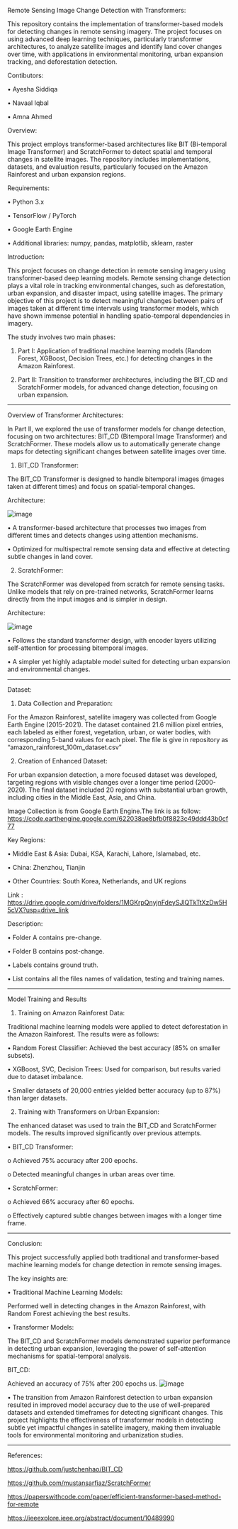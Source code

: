 Remote Sensing Image Change Detection with Transformers:

This repository contains the implementation of transformer-based models for detecting changes in remote sensing imagery. The project focuses on using advanced deep learning techniques, particularly transformer architectures, to analyze satellite images and identify land cover changes over time, with applications in environmental monitoring, urban expansion tracking, and deforestation detection.

Contibutors:

•	Ayesha Siddiqa

•	Navaal Iqbal 

•	Amna Ahmed 


Overview:

This project employs transformer-based architectures like BIT (Bi-temporal Image Transformer) and ScratchFormer to detect spatial and temporal changes in satellite images. The repository includes implementations, datasets, and evaluation results, particularly focused on the Amazon Rainforest and urban expansion regions.

Requirements:

•	Python 3.x

•	TensorFlow / PyTorch

•	Google Earth Engine

•	Additional libraries: numpy, pandas, matplotlib, sklearn, raster

Introduction:

This project focuses on change detection in remote sensing imagery using transformer-based deep learning models. Remote sensing change detection plays a vital role in tracking environmental changes, such as deforestation, urban expansion, and disaster impact, using satellite images.
The primary objective of this project is to detect meaningful changes between pairs of images taken at different time intervals using transformer models, which have shown immense potential in handling spatio-temporal dependencies in imagery.

The study involves two main phases:

1.	Part I: Application of traditional machine learning models (Random Forest, XGBoost, Decision Trees, etc.) for detecting changes in the Amazon Rainforest.

2.	Part II: Transition to transformer architectures, including the BIT_CD and ScratchFormer models, for advanced change detection, focusing on urban expansion.
________________________________________
Overview of Transformer Architectures:

In Part II, we explored the use of transformer models for change detection, focusing on two architectures: BIT_CD (Bitemporal Image Transformer) and ScratchFormer. These models allow us to automatically generate change maps for detecting significant changes between satellite images over time.

1. BIT_CD Transformer:

The BIT_CD Transformer is designed to handle bitemporal images (images taken at different times) and focus on spatial-temporal changes.

Architecture:

 ![image](https://github.com/user-attachments/assets/e2269922-4742-4446-8c5a-6ce187941716)

•	A transformer-based architecture that processes two images from different times and detects changes using attention mechanisms.

•	Optimized for multispectral remote sensing data and effective at detecting subtle changes in land cover.


2. ScratchFormer:
   
The ScratchFormer was developed from scratch for remote sensing tasks. Unlike models that rely on pre-trained networks, ScratchFormer learns directly from the input images and is simpler in design.

Architecture:

 ![image](https://github.com/user-attachments/assets/9e1716f1-deee-45b6-aaad-ec2940b86e85)

•	Follows the standard transformer design, with encoder layers utilizing self-attention for processing bitemporal images.

•	A simpler yet highly adaptable model suited for detecting urban expansion and environmental changes.

________________________________________
Dataset:

1. Data Collection and Preparation:

For the Amazon Rainforest, satellite imagery was collected from Google Earth Engine (2015-2021). The dataset contained 21.6 million pixel entries, each labeled as either forest, vegetation, urban, or water bodies, with corresponding 5-band values for each pixel.
The file is give in repository as “amazon_rainforest_100m_dataset.csv”

2. Creation of Enhanced Dataset:

For urban expansion detection, a more focused dataset was developed, targeting regions with visible changes over a longer time period (2000-2020). The final dataset included 20 regions with substantial urban growth, including cities in the Middle East, Asia, and China.

Image Collection is from Google Earth Engine.The link is as follow: https://code.earthengine.google.com/622038ae8bfb0f8823c49ddd43b0cf77

Key Regions:

•	Middle East & Asia: Dubai, KSA, Karachi, Lahore, Islamabad, etc.

•	China: Zhenzhou, Tianjin

•	Other Countries: South Korea, Netherlands, and UK regions

Link : https://drive.google.com/drive/folders/1MGKrpQnyjnFdeySJlQTkTtXzDw5H5cVX?usp=drive_link

Description:

•	Folder A contains pre-change.

•	Folder B contains post-change.

•	Labels contains ground truth.

•	List contains all the files names of validation, testing and training names.

________________________________________
Model Training and Results

1. Training on Amazon Rainforest Data:

Traditional machine learning models were applied to detect deforestation in the Amazon Rainforest. The results were as follows:

•	Random Forest Classifier: Achieved the best accuracy (85% on smaller subsets).

•	XGBoost, SVC, Decision Trees: Used for comparison, but results varied due to dataset imbalance.

•	Smaller datasets of 20,000 entries yielded better accuracy (up to 87%) than larger datasets.

2. Training with Transformers on Urban Expansion:

The enhanced dataset was used to train the BIT_CD and ScratchFormer models. The results improved significantly over previous attempts.

•	BIT_CD Transformer:

o	Achieved 75% accuracy after 200 epochs.

o	Detected meaningful changes in urban areas over time.

•	ScratchFormer:

o	Achieved 66% accuracy after 60 epochs.

o	Effectively captured subtle changes between images with a longer time frame.
________________________________________
Conclusion:

This project successfully applied both traditional and transformer-based machine learning models for change detection in remote sensing images. 

The key insights are:

•	Traditional Machine Learning Models:

Performed well in detecting changes in the Amazon Rainforest, with Random Forest achieving the best results.

•	Transformer Models: 

The BIT_CD and ScratchFormer models demonstrated superior performance in detecting urban expansion, leveraging the power of self-attention mechanisms for spatial-temporal analysis.


 BIT_CD: 
 
Achieved an accuracy of 75% after 200 epochs us. 
![image](https://github.com/user-attachments/assets/fdba9373-5caa-4e20-842f-97435cba55fd)

 
•	The transition from Amazon Rainforest detection to urban expansion resulted in improved model accuracy due to the use of well-prepared datasets and extended timeframes for detecting significant changes.
This project highlights the effectiveness of transformer models in detecting subtle yet impactful changes in satellite imagery, making them invaluable tools for environmental monitoring and urbanization studies.
________________________________________
References:

https://github.com/justchenhao/BIT_CD

https://github.com/mustansarfiaz/ScratchFormer

https://paperswithcode.com/paper/efficient-transformer-based-method-for-remote

https://ieeexplore.ieee.org/abstract/document/10489990

